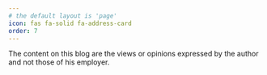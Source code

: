 ```yaml
---
# the default layout is 'page'
icon: fas fa-solid fa-address-card
order: 7
---
```


The content on this blog are the views or opinions expressed by the author and not those of his employer.